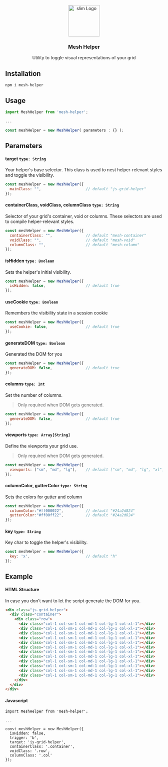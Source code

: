 <p align="center">
    <img align="center" src="https://exchange.weareslim.de/assets/images/svg/logo_blue.svg" width="100" height="auto" alt="slim Logo" class="js-lazy-loaded">
    <h3 align="center">
        Mesh Helper
    </h3>
    <p align="center">
        Utility to toggle visual representations of your grid
    </p>
</p>

## Installation

```
npm i mesh-helper
```

## Usage


```js
import MeshHelper from 'mesh-helper';

...

const meshHelper = new MeshHelper( parameters : {} );
```

## Parameters

#### target `type: String`

Your helper's base selector. This class is used to nest helper-relevant styles and toggle the visibility.

```js
const meshHelper = new MeshHelper({
  mainClass: "",                    // default "js-grid-helper"
});
```

#### containerClass, voidClass, columnClass `type: String`

Selector of your grid's container, void or columns. These selectors are used to compile helper-relevant styles.

```js
const meshHelper = new MeshHelper({
  containerClass: "",               // default "mesh-container"
  voidClass: "",                    // default "mesh-void"
  columnClass: "",                  // default "mesh-column"
});
```

#### isHidden `type: Boolean`

Sets the helper's initial visibility.

```js
const meshHelper = new MeshHelper({
  isHidden: false,                  // default true
});
```

#### useCookie `type: Boolean`

Remembers the visibility state in a session cookie

```js
const meshHelper = new MeshHelper({
  useCookie: false,                 // default true
});
```

#### generateDOM `type: Boolean`

Generated the DOM for you

```js
const meshHelper = new MeshHelper({
  generateDOM: false,               // default true
});
```

#### columns `type: Int`

Set the number of columns.<br>
>Only required when DOM gets generated.

```js
const meshHelper = new MeshHelper({
  generateDOM: false,               // default true
});
```

#### viewports `type: Array[String]`

Define the viewports your grid use.<br>
>Only required when DOM gets generated.

```js
const meshHelper = new MeshHelper({
  viewports: ["sm", "md", "lg"],    // default ["sm", "md", "lg", "xl"]
});
```

#### columnColor, gutterColor `type: String`

Sets the colors for gutter and column

```js
const meshHelper = new MeshHelper({
  columnColor:"#ff000022",          // default "#24a2d824"
  gutterColor:"#ff00ff22",          // default "#24a2d824"
});
```

#### key `type: String`

Key char to toggle the helper's visibility.

```js
const meshHelper = new MeshHelper({
  key: 'x',                         // default "h"
});
```

## Example

#### HTML Structure
In case you don't want to let the script generate the DOM for you.

```HTML
<div class="js-grid-helper">
  <div class="container">
    <div class="row">
      <div class="col-1 col-sm-1 col-md-1 col-lg-1 col-xl-1"></div>
      <div class="col-1 col-sm-1 col-md-1 col-lg-1 col-xl-1"></div>
      <div class="col-1 col-sm-1 col-md-1 col-lg-1 col-xl-1"></div>
      <div class="col-1 col-sm-1 col-md-1 col-lg-1 col-xl-1"></div>
      <div class="col-1 col-sm-1 col-md-1 col-lg-1 col-xl-1"></div>
      <div class="col-1 col-sm-1 col-md-1 col-lg-1 col-xl-1"></div>
      <div class="col-1 col-sm-1 col-md-1 col-lg-1 col-xl-1"></div>
      <div class="col-1 col-sm-1 col-md-1 col-lg-1 col-xl-1"></div>
      <div class="col-1 col-sm-1 col-md-1 col-lg-1 col-xl-1"></div>
      <div class="col-1 col-sm-1 col-md-1 col-lg-1 col-xl-1"></div>
      <div class="col-1 col-sm-1 col-md-1 col-lg-1 col-xl-1"></div>
      <div class="col-1 col-sm-1 col-md-1 col-lg-1 col-xl-1"></div>
    </div>
  </div>
</div>
```

#### Javascript
```JS
import MeshHelper from 'mesh-helper';

...

const meshHelper = new MeshHelper({
  isHidden: false,
  trigger: 'b',
  target: 'js-grid-helper',
  containerClass: '.container',
  voidClass: '.row',
  columnClass: '.col'
});
```
